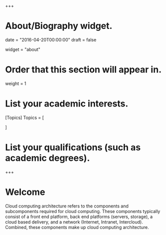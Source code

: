 +++
# About/Biography widget.

date = "2016-04-20T00:00:00"
draft = false

widget = "about"

# Order that this section will appear in.
weight = 1

# List your academic interests.
[Topics]
  Topics = [
    
  ]

# List your qualifications (such as academic degrees).

 
+++

# Welcome

Cloud computing architecture refers to the components and subcomponents required for cloud computing. These components typically consist of a front end platform, back end platforms (servers, storage), a cloud based delivery, and a network (Internet, Intranet, Intercloud). Combined, these components make up cloud computing architecture.